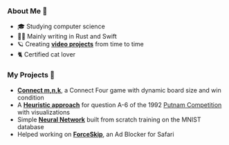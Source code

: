 ### About Me 👋

- 🎓 Studying computer science
- 👨‍💻 Mainly writing in Rust and Swift
- 🪐 Creating [**video projects**](https://youtube.com/@elias-) from time to time
- 🐈 Certified cat lover  

### My Projects 🔭


- [**Connect m,n,k**](https://github.com/eliavaux/connect-mnk), a Connect Four game with dynamic board size and win condition
- A [**Heuristic approach**](https://github.com/eliavaux/putnam-1992) for question A-6 of the 1992 [Putnam Competition](https://en.wikipedia.org/wiki/William_Lowell_Putnam_Mathematical_Competition) with visualizations
- Simple [**Neural Network**](https://github.com/eliavaux/machine-learning/) built from scratch training on the MNIST database
- Helped working on [**ForceSkip**](https://github.com/ppauel/youtube-forceskip), an Ad Blocker for Safari
